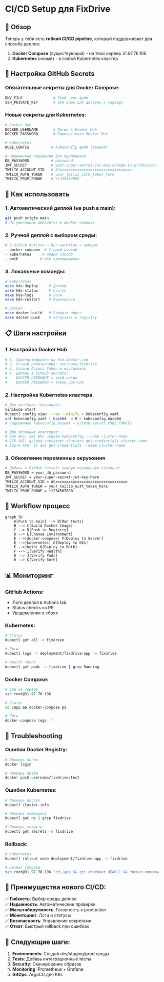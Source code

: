 # CI/CD Setup для FixDrive

## 🎯 Обзор

Теперь у тебя есть **гибкий CI/CD pipeline**, который поддерживает два способа деплоя:
1. **Docker Compose** (существующий) - на твой сервер 31.97.76.106
2. **Kubernetes** (новый) - в любой Kubernetes кластер

## 🔧 Настройка GitHub Secrets

### Обязательные секреты для Docker Compose:
```bash
ENV_FILE              # Твой .env файл
SSH_PRIVATE_KEY       # SSH ключ для доступа к серверу
```

### Новые секреты для Kubernetes:
```bash
# Docker Hub
DOCKER_USERNAME       # Логин в Docker Hub
DOCKER_PASSWORD       # Пароль/токен Docker Hub

# Kubernetes
KUBE_CONFIG          # kubeconfig файл (base64)

# Переменные окружения для приложения
DB_PASSWORD          # password
JWT_SECRET           # your-super-secret-jwt-key-change-in-production
TWILIO_ACCOUNT_SID   # ACxxxxxxxxxxxxxxxxxxxxxxxxxxxxxxxxx
TWILIO_AUTH_TOKEN    # your_twilio_auth_token_here
TWILIO_FROM_PHONE    # +1234567890
```

## 🚀 Как использовать

### 1. Автоматический деплой (на push в main):
```bash
git push origin main
# По умолчанию деплоится в docker-compose
```

### 2. Ручной деплой с выбором среды:
```bash
# В GitHub Actions → Run workflow → выбери:
- docker-compose  # Старый способ
- kubernetes     # Новый способ  
- both          # Оба одновременно
```

### 3. Локальные команды:
```bash
# Kubernetes
make k8s-deploy     # Деплой
make k8s-status     # Статус
make k8s-logs       # Логи
make k8s-restart    # Перезапуск

# Docker
make docker-build   # Собрать образ
make docker-push    # Загрузить в registry
```

## 📋 Шаги настройки

### 1. Настройка Docker Hub

```bash
# 1. Зарегистрируйся на hub.docker.com
# 2. Создай репозиторий: username/fixdrive
# 3. Создай Access Token в настройках
# 4. Добавь в GitHub Secrets:
#    DOCKER_USERNAME = твой_логин
#    DOCKER_PASSWORD = токен_доступа
```

### 2. Настройка Kubernetes кластера

```bash
# Для minikube (локально):
minikube start
kubectl config view --raw --minify > kubeconfig.yaml
cat kubeconfig.yaml | base64 -w 0 > kubeconfig.base64
# Содержимое kubeconfig.base64 → GitHub Secret KUBE_CONFIG

# Для облачных кластеров:
# AWS EKS: aws eks update-kubeconfig --name cluster-name
# GCP GKE: gcloud container clusters get-credentials cluster-name
# Azure AKS: az aks get-credentials --name cluster-name
```

### 3. Обновление переменных окружения

```bash
# Добавь в GitHub Secrets каждую переменную отдельно:
DB_PASSWORD = your_db_password
JWT_SECRET = your-super-secret-jwt-key-here
TWILIO_ACCOUNT_SID = ACxxxxxxxxxxxxxxxxxxxxxxxxxxxxxxxxx
TWILIO_AUTH_TOKEN = your_twilio_auth_token_here
TWILIO_FROM_PHONE = +1234567890
```

## 🔄 Workflow процесс

```mermaid
graph TD
    A[Push to main] --> B[Run Tests]
    B --> C[Build Docker Image]
    C --> D[Push to Registry]
    D --> E{Choose Environment}
    E -->|docker-compose| F[Deploy to Server]
    E -->|kubernetes| G[Deploy to K8s]
    E -->|both| H[Deploy to Both]
    F --> I[Verify Health]
    G --> J[Verify Pods]
    H --> K[Verify Both]
```

## 📊 Мониторинг

### GitHub Actions:
- Логи деплоя в Actions tab
- Status checks на PR
- Уведомления о сбоях

### Kubernetes:
```bash
# Статус
kubectl get all -n fixdrive

# Логи
kubectl logs -f deployment/fixdrive-app -n fixdrive

# Health check
kubectl get pods -n fixdrive | grep Running
```

### Docker Compose:
```bash
# SSH на сервер
ssh root@31.97.76.106

# Статус
cd /app && docker-compose ps

# Логи
docker-compose logs -f
```

## 🚨 Troubleshooting

### Ошибки Docker Registry:
```bash
# Проверь логин
docker login

# Проверь права
docker push username/fixdrive:test
```

### Ошибки Kubernetes:
```bash
# Проверь доступ
kubectl cluster-info

# Проверь namespace
kubectl get ns | grep fixdrive

# Проверь секреты
kubectl get secrets -n fixdrive
```

### Rollback:
```bash
# Kubernetes
kubectl rollout undo deployment/fixdrive-app -n fixdrive

# Docker Compose
ssh root@31.97.76.106 "cd /app && git checkout HEAD~1 && docker-compose up -d --build"
```

## 🎉 Преимущества нового CI/CD:

✅ **Гибкость**: Выбор среды деплоя  
✅ **Надежность**: Автоматические проверки  
✅ **Масштабируемость**: Готовность к production  
✅ **Мониторинг**: Логи и статусы  
✅ **Безопасность**: Управление секретами  
✅ **Откат**: Быстрый rollback при ошибках  

## 🔮 Следующие шаги:

1. **Environments**: Создай dev/staging/prod среды
2. **Tests**: Добавь интеграционные тесты
3. **Security**: Сканирование образов
4. **Monitoring**: Prometheus + Grafana
5. **GitOps**: ArgoCD для K8s 